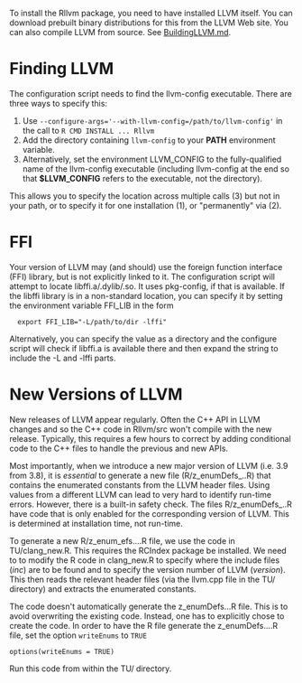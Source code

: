 To install the Rllvm package, you need to have installed LLVM itself.
You can download prebuilt binary distributions for this from the LLVM Web site.
You can also compile LLVM from source. See [BuildingLLVM.md](BuildingLLVM.md).

# Finding LLVM 
The configuration script needs to find the llvm-config executable.
There are three ways to specify this:
 1. Use `--configure-args='--with-llvm-config=/path/to/llvm-config'` in the call to `R CMD INSTALL ... Rllvm`
 1. Add the directory containing `llvm-config` to your **PATH** environment variable.
 2. Alternatively, set the environment LLVM_CONFIG to the fully-qualified name of the llvm-config
  executable  (including llvm-config at the end so that **$LLVM_CONFIG** refers to the executable, not the directory).

This allows you to specify the location across multiple calls (3) but not in your path,
or to specify it for one installation (1), or "permanently" via (2).

# FFI
Your version of LLVM may (and should) use the foreign function interface (FFI) library, but is not explicitly linked  to it.
The configuration script will attempt to locate libffi.a/.dylib/.so.   It uses pkg-config, if that is available.
If the libffi library is in a non-standard location, you can specify it by setting the environment variable
FFI_LIB in the form
```
  export FFI_LIB="-L/path/to/dir -lffi"
```
Alternatively, you can specify the value as a directory and the configure script will check if libffi.a 
is available there and then expand the string to include the -L and -lffi parts.

# New Versions of LLVM

New releases of LLVM appear regularly. Often the C++ API in LLVM
changes and so the C++ code in Rllvm/src won't compile with the new release.
Typically, this requires a few hours to correct by adding conditional code to the C++ files
to handle the previous and new APIs.

Most importantly, when we introduce a new major version of LLVM (i.e. 3.9 from 3.8),
it is *essential* to generate a new file (R/z_enumDefs_<major>.<minor>.R) that contains
the enumerated constants from the LLVM header files.
Using values from a different LLVM can lead to very hard to identify run-time errors.
However, there is a built-in safety check. The files R/z_enumDefs_<major>.<minor>.R
have code that is only enabled for the corresponding version of LLVM.
This is determined at installation time, not run-time.

To generate a new R/z_enum_efs....R file, we use the code in
TU/clang_new.R. This requires the RCIndex package be installed. We need to
to  modify the R code in clang_new.R to specify where the
include files (*inc*) are to be found and to specify the version number of
LLVM (*version*).  This then reads the relevant header files (via the llvm.cpp
file in the TU/ directory) and extracts the enumerated constants.

The code doesn't automatically generate the z_enumDefs...R file. This is to avoid
overwriting the existing code. Instead, one has to explicitly chose to create the code.
In order to have the R file generate the z_enumDefs....R file, set the option 
`writeEnums` to `TRUE`
```
options(writeEnums = TRUE)
```

Run this code from within the TU/ directory.

